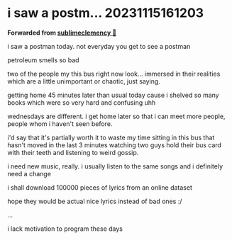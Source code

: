 # i saw a postm... 20231115161203
**Forwarded from [sublimeclemency 🎄](https://t.me/sublimeclemency)**

i saw a postman today.
not everyday you get to see a postman

petroleum smells so bad

two of the people my this bus right now look... immersed in their realities which are a little unimportant or chaotic, just saying.

getting home 45 minutes later than usual today cause i shelved so many books which were so very hard and confusing uhh

wednesdays are different.
i get home later so that i can meet more people, people whom i haven't seen before.

i'd say that it's partially worth it to waste my time sitting in this bus that hasn't moved in the last 3 minutes watching two guys hold their bus card with their teeth and listening to weird gossip.

i need new music, really. i usually listen to the same songs and i definitely need a change

i shall download 100000 pieces of lyrics from an online dataset

hope they would be actual nice lyrics instead of bad ones :/

...

i lack motivation to program these days